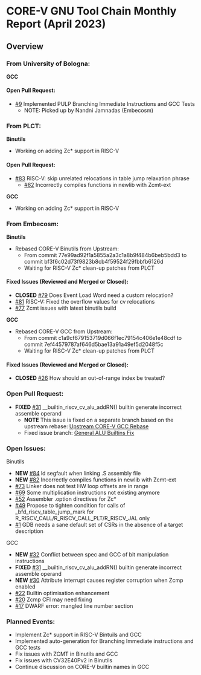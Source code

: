 # CORE-V GNU Tool Chain Monthly Report (April 2023)

## Overview

### From University of Bologna:

**GCC**
#### Open Pull Request:
  * [#9](https://github.com/openhwgroup/corev-gcc/pull/9) Implemented PULP Branching Immediate Instructions and GCC Tests
    * NOTE: Picked up by Nandni Jamnadas (Embecosm)


### From PLCT:

**Binutils**
  * Working on adding Zc* support in RISC-V

#### Open Pull Request:
  * [#83](https://github.com/openhwgroup/corev-binutils-gdb/pull/83) RISC-V: skip unrelated relocations in table jump relaxation phrase
      * [#82](https://github.com/openhwgroup/corev-binutils-gdb/issues/82) Incorrectly compiles functions in newlib with Zcmt-ext

**GCC**
  * Working on adding Zc* support in RISC-V


### From Embecosm:

**Binutils**
  * Rebased CORE-V Binutils from Upstream:
    * From commit 77e99ad92f1a5855a2a3c1a8b9f484b6beb5bdd3 to commit bf3f6c02d73f9823b8cb4f59524f29fbbfb6126d
    * Waiting for RISC-V Zc* clean-up patches from PLCT

#### Fixed Issues (Reviewed and Merged or Closed):
  * **CLOSED** [#79](https://github.com/openhwgroup/corev-binutils-gdb/issues/79) Does Event Load Word need a custom relocation?
  * [#81](https://github.com/openhwgroup/corev-binutils-gdb/pull/81) RISC-V: Fixed the overflow values for cv relocations
  * [#77](https://github.com/openhwgroup/corev-binutils-gdb/issues/77) Zcmt issues with latest binutils build

**GCC**
  * Rebased CORE-V GCC from Upstream:
    * From commit c1a9cf679153719d066f1ec79154c406e1e48cdf to commit 7ef44579787af646d5bae13a91a49ef5d2048f5c
    * Waiting for RISC-V Zc* clean-up patches from PLCT

#### Fixed Issues (Reviewed and Merged or Closed):
  * **CLOSED** [#26](https://github.com/openhwgroup/corev-gcc/issues/26) How should an out-of-range index be treated?

### Open Pull Request:
  * **FIXED** [#31](https://github.com/openhwgroup/corev-gcc/issues/31) __builtin_riscv_cv_alu_addRN() builtin generate incorrect assemble operand
    * **NOTE** This issue is fixed on a separate branch based on the upstream rebase: [Upstream CORE-V GCC Rebase](https://github.com/NandniJamnadas/corev-gcc/tree/nj-mary-rebase-without-zc)
    * Fixed issue branch: [General ALU Builtins Fix](https://github.com/NandniJamnadas/corev-gcc/tree/nj-fix-general-alu-patch)


### Open Issues:

Binutils
  * **NEW** [#84](https://github.com/openhwgroup/corev-binutils-gdb/issues/84) ld segfault when linking .S assembly file
  * **NEW** [#82](https://github.com/openhwgroup/corev-binutils-gdb/issues/82) Incorrectly compiles functions in newlib with Zcmt-ext
  * [#73](https://github.com/openhwgroup/corev-binutils-gdb/issues/73) Linker does not test HW loop offsets are in range
  * [#69](https://github.com/openhwgroup/corev-binutils-gdb/issues/69) Some multiplication instructions not existing anymore
  * [#52](https://github.com/openhwgroup/corev-binutils-gdb/issues/52) Assembler .option directives for Zc*
  * [#49](https://github.com/openhwgroup/corev-binutils-gdb/issues/49) Propose to tighten condition for calls of _bfd_riscv_table_jump_mark for R_RISCV_CALL/R_RISCV_CALL_PLT/R_RISCV_JAL only
  * [#1](https://github.com/openhwgroup/corev-binutils-gdb/issues/1) GDB needs a sane default set of CSRs in the absence of a target description

GCC
  * **NEW** [#32](https://github.com/openhwgroup/corev-gcc/issues/32) Conflict between spec and GCC of bit manipulation instructions
  * **FIXED** [#31](https://github.com/openhwgroup/corev-gcc/issues/31) __builtin_riscv_cv_alu_addRN() builtin generate incorrect assemble operand
  * **NEW** [#30](https://github.com/openhwgroup/corev-gcc/issues/30) Attribute interrupt causes register corruption when Zcmp enabled
  * [#22](https://github.com/openhwgroup/corev-gcc/issues/22) Builtin optimisation enhancement
  * [#20](https://github.com/openhwgroup/corev-gcc/issues/20) Zcmp CFI may need fixing
  * [#17](https://github.com/openhwgroup/corev-gcc/issues/17) DWARF error: mangled line number section


### Planned Events:
* Implement Zc* support in RISC-V Bintuils and GCC
* Implemented auto-generation for Branching Immediate instructions and GCC tests
* Fix issues with ZCMT in Binutils and GCC
* Fix issues with CV32E40Pv2 in Binutils
* Continue discussion on CORE-V builtin names in GCC
